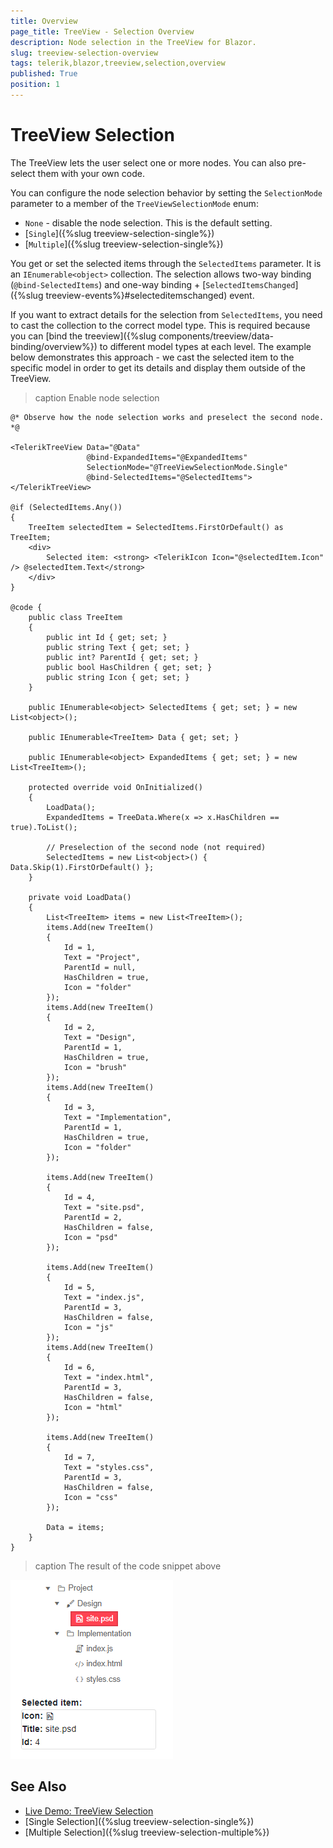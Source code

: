 ```yaml
---
title: Overview
page_title: TreeView - Selection Overview
description: Node selection in the TreeView for Blazor.
slug: treeview-selection-overview
tags: telerik,blazor,treeview,selection,overview
published: True
position: 1
---
```


# TreeView Selection

The TreeView lets the user select one or more nodes. You can also pre-select them with your own code.

You can configure the node selection behavior by setting the `SelectionMode` parameter to a member of the `TreeViewSelectionMode` enum:
* `None` - disable the node selection. This is the default setting.
* [`Single`]({%slug treeview-selection-single%})
* [`Multiple`]({%slug treeview-selection-single%})

You get or set the selected items through the `SelectedItems` parameter. It is an `IEnumerable<object>` collection. The selection allows two-way binding (`@bind-SelectedItems`) and one-way binding + [`SelectedItemsChanged`]({%slug treeview-events%}#selecteditemschanged) event.

If you want to extract details for the selection from `SelectedItems`, you need to cast the collection to the correct model type. This is required because you can [bind the treeview]({%slug components/treeview/data-binding/overview%}) to different model types at each level. The example below demonstrates this approach - we cast the selected item to the specific model in order to get its details and display them outside of the TreeView.

>caption Enable node selection

````CSHTML
@* Observe how the node selection works and preselect the second node. *@

<TelerikTreeView Data="@Data"
                 @bind-ExpandedItems="@ExpandedItems"
                 SelectionMode="@TreeViewSelectionMode.Single"
                 @bind-SelectedItems="@SelectedItems">
</TelerikTreeView>

@if (SelectedItems.Any())
{
    TreeItem selectedItem = SelectedItems.FirstOrDefault() as TreeItem;
    <div>
        Selected item: <strong> <TelerikIcon Icon="@selectedItem.Icon" /> @selectedItem.Text</strong>
    </div>
}

@code {
    public class TreeItem
    {
        public int Id { get; set; }
        public string Text { get; set; }
        public int? ParentId { get; set; }
        public bool HasChildren { get; set; }
        public string Icon { get; set; }
    }

    public IEnumerable<object> SelectedItems { get; set; } = new List<object>();

    public IEnumerable<TreeItem> Data { get; set; }

    public IEnumerable<object> ExpandedItems { get; set; } = new List<TreeItem>();

    protected override void OnInitialized()
    {
        LoadData();
        ExpandedItems = TreeData.Where(x => x.HasChildren == true).ToList();
        
        // Preselection of the second node (not required)
        SelectedItems = new List<object>() { Data.Skip(1).FirstOrDefault() };
    }

    private void LoadData()
    {
        List<TreeItem> items = new List<TreeItem>();
        items.Add(new TreeItem()
        {
            Id = 1,
            Text = "Project",
            ParentId = null,
            HasChildren = true,
            Icon = "folder"
        });
        items.Add(new TreeItem()
        {
            Id = 2,
            Text = "Design",
            ParentId = 1,
            HasChildren = true,
            Icon = "brush"
        });
        items.Add(new TreeItem()
        {
            Id = 3,
            Text = "Implementation",
            ParentId = 1,
            HasChildren = true,
            Icon = "folder"
        });

        items.Add(new TreeItem()
        {
            Id = 4,
            Text = "site.psd",
            ParentId = 2,
            HasChildren = false,
            Icon = "psd"
        });

        items.Add(new TreeItem()
        {
            Id = 5,
            Text = "index.js",
            ParentId = 3,
            HasChildren = false,
            Icon = "js"
        });
        items.Add(new TreeItem()
        {
            Id = 6,
            Text = "index.html",
            ParentId = 3,
            HasChildren = false,
            Icon = "html"
        });

        items.Add(new TreeItem()
        {
            Id = 7,
            Text = "styles.css",
            ParentId = 3,
            HasChildren = false,
            Icon = "css"
        });

        Data = items;
    }
}

````

>caption The result of the code snippet above

![selection overview example](images/treeview-selection-single.png)


## See Also

  * [Live Demo: TreeView Selection](https://demos.telerik.com/blazor-ui/treeview/selection)
  * [Single Selection]({%slug treeview-selection-single%})
  * [Multiple Selection]({%slug treeview-selection-multiple%})
